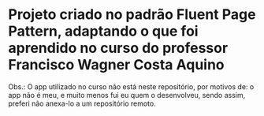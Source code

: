 <h1>Projeto criado no padrão Fluent Page Pattern, adaptando o que foi aprendido no curso do professor Francisco Wagner Costa Aquino</h1>

Obs.: O app utilizado no curso não está neste repositório, por motivos de: o app não é meu, e muito menos fui eu quem o desenvolveu, sendo assim, preferi não anexa-lo a um repositório remoto.